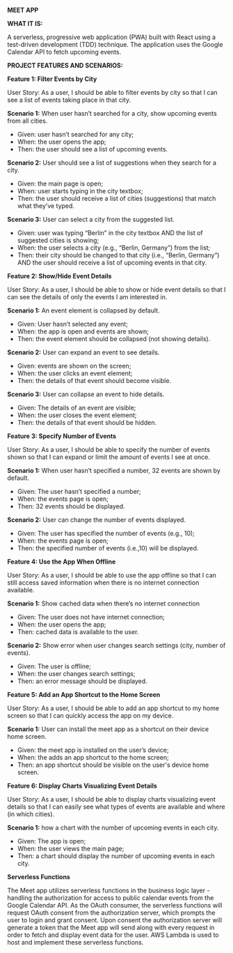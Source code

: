 **MEET APP**

**WHAT IT IS:**

A serverless, progressive web application (PWA) built with React using a
test-driven development (TDD) technique. The application uses the Google
Calendar API to fetch upcoming events.


**PROJECT FEATURES AND SCENARIOS:**

**Feature 1: Filter Events by City**

User Story: As a user, I should be able to filter events by city so that I can see a list of events taking place in that city.

**Scenario 1:** When user hasn’t searched for a city, show upcoming events from all cities.
- Given: user hasn’t searched for any city;
- When: the user opens the app;
- Then: the user should see a list of upcoming events.
  
**Scenario 2:** User should see a list of suggestions when they search for a city.
- Given: the main page is open;
- When: user starts typing in the city textbox;
- Then: the user should receive a list of cities (suggestions) that match what they’ve typed.
  
**Scenario 3:** User can select a city from the suggested list.
- Given: user was typing “Berlin” in the city textbox AND the list of suggested cities is showing;
- When: the user selects a city (e.g., “Berlin, Germany”) from the list;
- Then: their city should be changed to that city (i.e., “Berlin, Germany”) AND the user should receive a list of upcoming events in that city.

**Feature 2: Show/Hide Event Details**

User Story: As a user, I should be able to show or hide event details so that I can see the details of only the events I am interested in.

**Scenario 1:** An event element is collapsed by default.
- Given: User hasn’t selected any event;
- When: the app is open and events are shown;
- Then: the event element should be collapsed (not showing details).
  
**Scenario 2:** User can expand an event to see details.
- Given: events are shown on the screen;
- When: the user clicks an event element;
- Then: the details of that event should become visible.
  
**Scenario 3:** User can collapse an event to hide details.
- Given: The details of an event are visible;
- When: the user closes the event element;
- Then: the details of that event should be hidden.

**Feature 3: Specify Number of Events**

User Story: As a user, I should be able to specify the number of events shown so that I can expand or limit the amount of events I see at once.

**Scenario 1:** When user hasn’t specified a number, 32 events are shown by default.
- Given: The user hasn’t specified a number;
- When: the events page is open;
- Then: 32 events should be displayed.
  
**Scenario 2:** User can change the number of events displayed.
- Given: The user has specified the number of events (e.g., 10);
- When: the events page is open;
- Then: the specified number of events (i.e.,10) will be displayed.

**Feature 4: Use the App When Offline**

User Story: As a user, I should be able to use the app offline so that I can still access saved information when there is no internet connection available.

**Scenario 1:** Show cached data when there’s no internet connection
- Given: The user does not have internet connection;
- When: the user opens the app;
- Then: cached data is available to the user.
  
**Scenario 2:** Show error when user changes search settings (city, number of events).
- Given: The user is offline;
- When: the user changes search settings;
- Then: an error message should be displayed.

**Feature 5: Add an App Shortcut to the Home Screen**

User Story: As a user, I should be able to add an app shortcut to my home screen so that I can quickly access the app on my device.

**Scenario 1:** User can install the meet app as a shortcut on their device home screen.
- Given: the meet app is installed on the user’s device;
- When: the adds an app shortcut to the home screen;
- Then: an app shortcut should be visible on the user's device home screen.

**Feature 6: Display Charts Visualizing Event Details**

User Story: As a user, I should be able to display charts visualizing event details so that I can easily see what types of events are available and where (in which cities).

**Scenario 1:** how a chart with the number of upcoming events in each city.
- Given: The app is open;
- When: the user views the main page;
- Then: a chart should display the number of upcoming events in each city.


**Serverless Functions**

The Meet app utilizes serverless functions in the business logic layer - handling the authorization for access to public calendar events from the Google Calendar API. As the OAuth consumer, the serverless functions will request OAuth consent from the authorization server, which prompts the user to login and grant consent. Upon consent the authorization server will generate a token that the Meet app will send along with every request in order to fetch and display event data for the user. AWS Lambda is used to host and implement these serverless functions.
